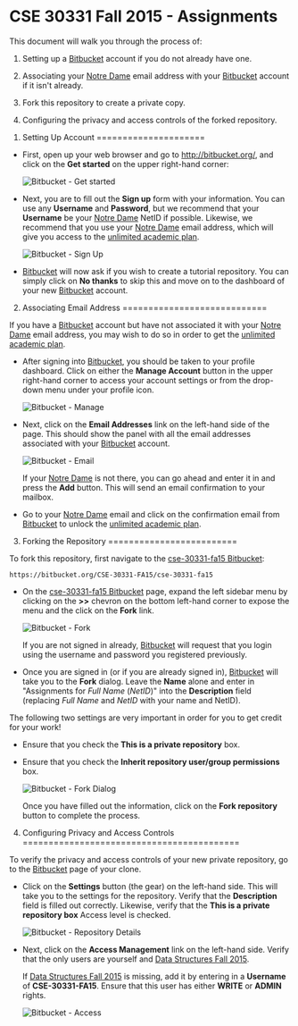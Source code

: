 CSE 30331 Fall 2015 - Assignments
=================================

This document will walk you through the process of:

1. Setting up a [Bitbucket] account if you do not already have one.

2. Associating your [Notre Dame] email address with your [Bitbucket] account if
   it isn't already.

3. Fork this repository to create a private copy.

4. Configuring the privacy and access controls of the forked repository.

[Bitbucket]:	https://bitbucket.org
[Notre Dame]:	http://www.nd.edu
[unlimited academic plan]:  https://bitbucket.org/plans/
[cse-30331-fa15 Bitbucket]: https://bitbucket.org/CSE-30331-FA15/cse-30331-fa15

1. Setting Up Account
=====================

* First, open up your web browser and go to http://bitbucket.org/, and click on
  the **Get started** on the upper right-hand corner:

    ![Bitbucket - Get started](http://www3.nd.edu/~pbui/teaching/cse.34331.fa15/static/img/bitbucket_get_started.png)

* Next, you are to fill out the **Sign up** form with your information.  You
  can use any **Username** and **Password**, but we recommend that your
  **Username** be your [Notre Dame] NetID if possible.  Likewise, we recommend 
  that you use your [Notre Dame] email address, which will give you access to 
  the [unlimited academic plan].

    ![Bitbucket - Sign Up](http://www3.nd.edu/~pbui/teaching/cse.34331.fa15/static/img/bitbucket_signup.png)

* [Bitbucket] will now ask if you wish to create a tutorial repository.  You
  can simply click on **No thanks** to skip this and move on to the dashboard
  of your new [Bitbucket] account.

2. Associating Email Address
============================

If you have a [Bitbucket] account but have not associated it with your
[Notre Dame] email address, you may wish to do so in order to get the
[unlimited academic plan].

* After signing into [Bitbucket], you should be taken to your profile
  dashboard.  Click on either the **Manage Account** button in the upper
  right-hand corner to access your account settings or from the drop-down menu
  under your profile icon.

    ![Bitbucket - Manage](http://www3.nd.edu/~pbui/teaching/cse.34331.fa15/static/img/bitbucket_manage.png)

* Next, click on the **Email Addresses** link on the left-hand side of the
  page.  This should show the panel with all the email addresses associated
  with your [Bitbucket] account.

    ![Bitbucket - Email](http://www3.nd.edu/~pbui/teaching/cse.34331.fa15/static/img/bitbucket_email.png)

    If your [Notre Dame] is not there, you can go ahead and enter it in and
    press the **Add** button.  This will send an email confirmation to your
    mailbox.

* Go to your [Notre Dame] email and click on the confirmation email from
  [Bitbucket] to unlock the [unlimited academic plan].

3. Forking the Repository
=========================

To fork this repository, first navigate to the [cse-30331-fa15 Bitbucket]:

    https://bitbucket.org/CSE-30331-FA15/cse-30331-fa15

* On the [cse-30331-fa15 Bitbucket] page, expand the left sidebar menu by
  clicking on the **>>** chevron on the bottom left-hand corner to expose the
  menu and the click on the **Fork** link.

    ![Bitbucket - Fork](http://www3.nd.edu/~pbui/teaching/cse.34331.fa15/static/img/bitbucket_fork.png)

    If you are not signed in already, [Bitbucket] will request that you login
    using the username and password you registered previously.

* Once you are signed in (or if you are already signed in), [Bitbucket] will
  take you to the **Fork** dialog.  Leave the **Name** alone and enter in
  "Assignments for _Full Name_ (_NetID_)" into the **Description** field 
  (replacing _Full Name_ and _NetID_ with your name and NetID).

The following two settings are very important in order for you to get credit for your work!

* Ensure that you check the **This is a private repository** box.

* Ensure that you check the **Inherit repository user/group permissions** box.

    ![Bitbucket - Fork Dialog](http://www3.nd.edu/~pbui/teaching/cse.34331.fa15/static/img/bitbucket_fork_dialog.png)

    Once you have filled out the information, click on the **Fork repository**
    button to complete the process.

4. Configuring Privacy and Access Controls
==========================================

To verify the privacy and access controls of your new private repository, go to
the [Bitbucket] page of your clone.

* Click on the **Settings** button (the gear) on the left-hand side.  This
  will take you to the settings for the repository.  Verify that the
  **Description** field is filled out correctly.  Likewise, verify that the
  **This is a private repository box** Access level is checked.

    ![Bitbucket - Repository Details](http://www3.nd.edu/~pbui/teaching/cse.34331.fa15/static/img/bitbucket_repo_details.png)

* Next, click on the **Access Management** link on the left-hand side.  Verify
  that the only users are yourself and [Data Structures Fall
  2015](https://bitbucket.org/CSE-30331-FA15/).

    If [Data Structures Fall
  2015](https://bitbucket.org/CSE-30331-FA15/) is missing, add it by entering in a **Username** of
    **CSE-30331-FA15**.  Ensure that this user has either **WRITE** or
    **ADMIN** rights.

    ![Bitbucket - Access](http://www3.nd.edu/~pbui/teaching/cse.34331.fa15/static/img/bitbucket_repo_access.png)